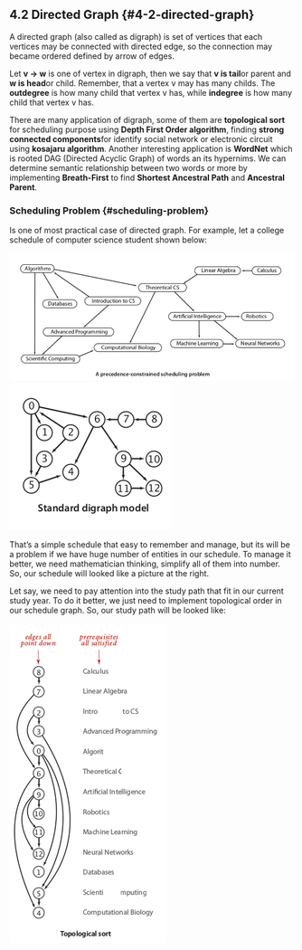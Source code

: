 ## 4.2 Directed Graph {#4-2-directed-graph}

A directed graph (also called as digraph) is set of vertices that each vertices may be connected with directed edge, so the connection may became ordered defined by arrow of edges.

Let **v → w** is one of vertex in digraph, then we say that **v is tail**or parent and **w is head**or child. Remember, that a vertex v may has many childs. The **outdegree** is how many child that vertex v has, while **indegree** is how many child that vertex v has.

There are many application of digraph, some of them are **topological sort** for scheduling purpose using **Depth First Order algorithm**, finding **strong connected components**for identify social network or electronic circuit using **kosajaru algorithm**. Another interesting application is **WordNet** which is rooted DAG (Directed Acyclic Graph) of words an its hypernims. We can determine semantic relationship between two words or more by implementing **Breath-First** to find **Shortest Ancestral Path** and **Ancestral Parent**.

### Scheduling Problem {#scheduling-problem}

Is one of most practical case of directed graph. For example, let a college schedule of computer science student shown below:

![](../assets/image13.png)![](../assets/image17.png)

That’s a simple schedule that easy to remember and manage, but its will be a problem if we have huge number of entities in our schedule. To manage it better, we need mathematician thinking, simplify all of them into number. So, our schedule will looked like a picture at the right.

Let say, we need to pay attention into the study path that fit in our current study year. To do it better, we just need to implement topological order in our schedule graph. So, our study path will be looked like:

![](../assets/image18.png)